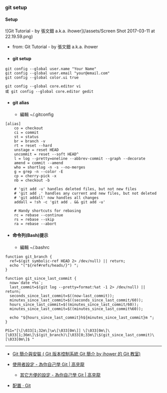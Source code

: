 ### git setup

#### Setup

![Git Tutorial - by 張文鈿 a.k.a. ihower](/assets/Screen Shot 2017-03-11 at 22.19.59.png)
- from: Git Tutorial - by 張文鈿 a.k.a. ihower

- #### git setup


```
git config --global user.name "Your Name"
git config --global user.email "your@email.com"
git config --global color.ui true

git config --global core.editor vi
或 git config --global core.editor gedit

```


- #### git alias

    - 編輯 ~/.gitconfig



```
[alias]
    co = checkout
    ci = commit
    st = status
    br = branch -v
    rt = reset --hard
    unstage = reset HEAD
    uncommit = reset --soft HEAD^
    l = log --pretty=oneline --abbrev-commit --graph --decorate
    amend = commit --amend
    who = shortlog -n -s --no-merges
    g = grep -n --color -E
    cp = cherry-pick -x
    nb = checkout -b

    # 'git add -u' handles deleted files, but not new files
    # 'git add .' handles any current and new files, but not deleted
    # 'git addall' now handles all changes
    addall = !sh -c 'git add . && git add -u'

    # Handy shortcuts for rebasing
    rc = rebase --continue
    rs = rebase --skip
    ra = rebase --abort

```


- #### 命令列(Bash)提示
    - 編輯 ~/.bashrc
    


```
function git_branch {
  ref=$(git symbolic-ref HEAD 2> /dev/null) || return;
  echo "("${ref#refs/heads/}") ";
}

function git_since_last_commit {
  now=`date +%s`;
  last_commit=$(git log --pretty=format:%at -1 2> /dev/null) || return;
  seconds_since_last_commit=$((now-last_commit));
  minutes_since_last_commit=$((seconds_since_last_commit/60));
  hours_since_last_commit=$((minutes_since_last_commit/60));
  minutes_since_last_commit=$((minutes_since_last_commit%60));

  echo "${hours_since_last_commit}h${minutes_since_last_commit}m ";
}

PS1="[\[\033[1;32m\]\w\[\033[0m\]] \[\033[0m\]\[\033[1;36m\]\$(git_branch)\[\033[0;33m\]\$(git_since_last_commit)\[\033[0m\]$ "

```


----
- [Git 簡介與安裝 ( Git 版本控制系統  Git 簡介 by ihower 的 Git 教室)](https://ihower.tw/git/intro.html)

- [使用者設定 - 為你自己學 Git | 高見龍](https://gitbook.tw/chapters/config/user-config.html)
    - [其它方便的設定 - 為你自己學 Git | 高見龍](https://gitbook.tw/chapters/config/convenient-settings.html)
    
* [配置 · Git](https://zlargon.gitbooks.io/git-tutorial/content/config.html)
    
    
    